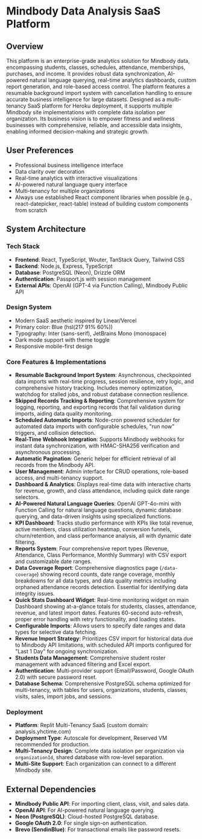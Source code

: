 # Mindbody Data Analysis SaaS Platform

## Overview

This platform is an enterprise-grade analytics solution for Mindbody data, encompassing students, classes, schedules, attendance, memberships, purchases, and income. It provides robust data synchronization, AI-powered natural language querying, real-time analytics dashboards, custom report generation, and role-based access control. The platform features a resumable background import system with cancellation handling to ensure accurate business intelligence for large datasets. Designed as a multi-tenancy SaaS platform for Heroku deployment, it supports multiple Mindbody site implementations with complete data isolation per organization. Its business vision is to empower fitness and wellness businesses with comprehensive, reliable, and accessible data insights, enabling informed decision-making and strategic growth.

## User Preferences

- Professional business intelligence interface
- Data clarity over decoration
- Real-time analytics with interactive visualizations
- AI-powered natural language query interface
- Multi-tenancy for multiple organizations
- Always use established React component libraries when possible (e.g., react-datepicker, react-table) instead of building custom components from scratch

## System Architecture

### Tech Stack

- **Frontend**: React, TypeScript, Wouter, TanStack Query, Tailwind CSS
- **Backend**: Node.js, Express, TypeScript
- **Database**: PostgreSQL (Neon), Drizzle ORM
- **Authentication**: Passport.js with session management
- **External APIs**: OpenAI (GPT-4 via Function Calling), Mindbody Public API

### Design System

- Modern SaaS aesthetic inspired by Linear/Vercel
- Primary color: Blue (hsl(217 91% 60%))
- Typography: Inter (sans-serif), JetBrains Mono (monospace)
- Dark mode support with theme toggle
- Responsive mobile-first design

### Core Features & Implementations

- **Resumable Background Import System**: Asynchronous, checkpointed data imports with real-time progress, session resilience, retry logic, and comprehensive history tracking. Includes memory optimization, watchdog for stalled jobs, and robust database connection resilience.
- **Skipped Records Tracking & Reporting**: Comprehensive system for logging, reporting, and exporting records that fail validation during imports, aiding data quality monitoring.
- **Scheduled Automatic Imports**: Node-cron powered scheduler for automated data imports with configurable schedules, "run now" triggers, and collision detection.
- **Real-Time Webhook Integration**: Supports Mindbody webhooks for instant data synchronization, with HMAC-SHA256 verification and asynchronous processing.
- **Automatic Pagination**: Generic helper for efficient retrieval of all records from the Mindbody API.
- **User Management**: Admin interface for CRUD operations, role-based access, and multi-tenancy support.
- **Dashboard & Analytics**: Displays real-time data with interactive charts for revenue, growth, and class attendance, including quick date range selectors.
- **AI-Powered Natural Language Queries**: OpenAI GPT-4o-mini with Function Calling for natural language questions, dynamic database querying, and data-driven insights using specialized functions.
- **KPI Dashboard**: Tracks studio performance with KPIs like total revenue, active members, class utilization heatmap, conversion funnels, churn/retention, and class performance analysis, all with dynamic date filtering.
- **Reports System**: Four comprehensive report types (Revenue, Attendance, Class Performance, Monthly Summary) with CSV export and customizable date ranges.
- **Data Coverage Report**: Comprehensive diagnostics page (`/data-coverage`) showing record counts, date range coverage, monthly breakdowns for all data types, and data quality metrics including orphaned attendance records detection. Essential for identifying data integrity issues.
- **Quick Stats Dashboard Widget**: Real-time monitoring widget on main Dashboard showing at-a-glance totals for students, classes, attendance, revenue, and latest import dates. Features 60-second auto-refresh, proper error handling with retry functionality, and loading states.
- **Configurable Imports**: Allows users to specify date ranges and data types for selective data fetching.
- **Revenue Import Strategy**: Prioritizes CSV import for historical data due to Mindbody API limitations, with scheduled API imports configured for "Last 1 Day" for ongoing synchronization.
- **Students Data Management**: Comprehensive student roster management with advanced filtering and Excel export.
- **Authentication**: Multi-provider support (Email/Password, Google OAuth 2.0) with secure password reset.
- **Database Schema**: Comprehensive PostgreSQL schema optimized for multi-tenancy, with tables for users, organizations, students, classes, visits, sales, import jobs, and sessions.

### Deployment

- **Platform**: Replit Multi-Tenancy SaaS (custom domain: analysis.yhctime.com)
- **Deployment Type**: Autoscale for development, Reserved VM recommended for production.
- **Multi-Tenancy Design**: Complete data isolation per organization via `organizationId`, shared database with row-level separation.
- **Multi-Site Support**: Each organization can connect to a different Mindbody site.

## External Dependencies

- **Mindbody Public API**: For importing client, class, visit, and sales data.
- **OpenAI API**: For AI-powered natural language querying.
- **Neon (PostgreSQL)**: Cloud-hosted PostgreSQL database.
- **Google OAuth 2.0**: For single sign-on authentication.
- **Brevo (SendinBlue)**: For transactional emails like password resets.